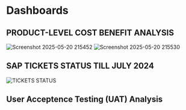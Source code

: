 # Dashboards
## PRODUCT-LEVEL COST BENEFIT ANALYSIS
![Screenshot 2025-05-20 215452](https://github.com/user-attachments/assets/af9d986d-e362-4f55-8f32-d86c8e8aa4dd)
![Screenshot 2025-05-20 215530](https://github.com/user-attachments/assets/e2d4e8d4-e1f5-4b96-8bb0-138989123854)
## SAP TICKETS STATUS TILL JULY 2024
![TICKETS STATUS](https://github.com/user-attachments/assets/f142aaad-8b37-4844-b7e4-2982011619f4)
## User Acceptence Testing (UAT) Analysis
